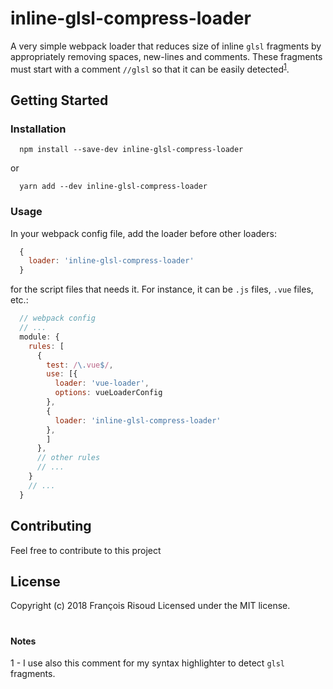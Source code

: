 # inline-glsl-compress-loader

A very simple webpack loader that reduces size of inline `glsl` fragments by appropriately removing spaces, new-lines and comments. These fragments must start with a comment `//glsl` so that it can be easily detected<sup>[1](#1)</sup>.

## Getting Started

### Installation


```shell
  npm install --save-dev inline-glsl-compress-loader
```

or

```shell
  yarn add --dev inline-glsl-compress-loader
```

### Usage

In your webpack config file, add the loader before other loaders:
```javascript
  {
    loader: 'inline-glsl-compress-loader'
  }
```
for the script files that needs it. For instance, it can be `.js` files, `.vue` files, etc.:
```javascript
  // webpack config
  // ...
  module: {
    rules: [
      {
        test: /\.vue$/,
        use: [{
          loader: 'vue-loader',
          options: vueLoaderConfig
        },
        {
          loader: 'inline-glsl-compress-loader'
        },
        ]
      },
      // other rules
      // ...
    }
    // ...
  }
```

## Contributing
Feel free to contribute to this project

## License
Copyright (c) 2018 François Risoud
Licensed under the MIT license.

# 

#### Notes

<a name="1">1</a> - I use also this comment for my syntax highlighter to detect `glsl` fragments.
